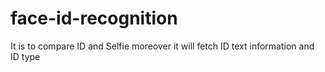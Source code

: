 # face-id-recognition
It is to compare ID and Selfie moreover it will fetch ID text information and ID type
